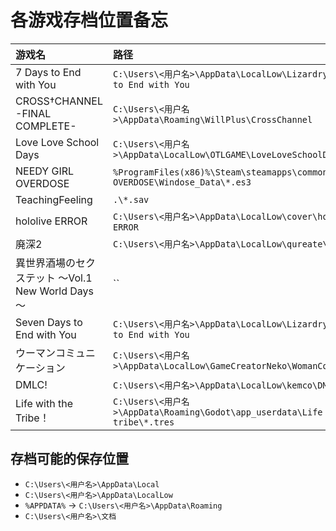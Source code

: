 # 各游戏存档位置备忘

| 游戏名   | 路径  |
| :------ | :---- |
| 7 Days to End with You | `C:\Users\<用户名>\AppData\LocalLow\Lizardry\Seven Days to End with You` |
| CROSS†CHANNEL -FINAL COMPLETE- | `C:\Users\<用户名>\AppData\Roaming\WillPlus\CrossChannel` |
| Love Love School Days | `C:\Users\<用户名>\AppData\LocalLow\OTLGAME\LoveLoveSchoolDays` |
| NEEDY GIRL OVERDOSE | `%ProgramFiles(x86)%\Steam\steamapps\common\NEEDY GIRL OVERDOSE\Windose_Data\*.es3` |
| TeachingFeeling | `.\*.sav`  |
| hololive ERROR | `C:\Users\<用户名>\AppData\LocalLow\cover\hololive ERROR` |
| 廃深2 | `C:\Users\<用户名>\AppData\LocalLow\qureate\haishin2` |
| 異世界酒場のセクステット ～Vol.1 New World Days～ | `` |
| Seven Days to End with You | `C:\Users\<用户名>\AppData\LocalLow\Lizardry\Seven Days to End with You` |
| ウーマンコミュニケーション | `C:\Users\<用户名>\AppData\LocalLow\GameCreatorNeko\WomanCommunication` |
| DMLC! | `C:\Users\<用户名>\AppData\LocalLow\kemco\DMLC` |
| Life with the Tribe！ | `C:\Users\<用户名>\AppData\Roaming\Godot\app_userdata\Life with the tribe\*.tres` |

## 存档可能的保存位置

- `C:\Users\<用户名>\AppData\Local`
- `C:\Users\<用户名>\AppData\LocalLow`
- `%APPDATA%` -> `C:\Users\<用户名>\AppData\Roaming`
- `C:\Users\<用户名>\文档`
